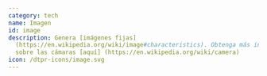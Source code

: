 ```yaml
---
category: tech
name: Imagen
id: image
description: Genera [imágenes fijas]
  (https://en.wikipedia.org/wiki/image#characteristics). Obtenga más información
  sobre las cámaras [aquí] (https://en.wikipedia.org/wiki/camera)
icon: /dtpr-icons/image.svg
---
```

